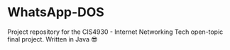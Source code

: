 # WhatsApp-DOS
Project repository for the CIS4930 - Internet Networking Tech open-topic final project. Written in Java 😎
